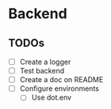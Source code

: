 # Backend

## TODOs

- [ ] Create a logger
- [ ] Test backend
- [ ] Create a doc on README
- [ ] Configure environments
  - [ ] Use dot.env
